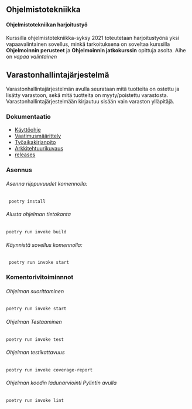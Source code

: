 ## Ohjelmistotekniikka
#### Ohjelmistotekniikan harjoitustyö
Kurssilla ohjelmistotekniikka-syksy 2021 toteutetaan harjoitustyönä yksi vapaavalintainen
sovellus, minkä tarkoituksena on soveltaa kurssilla **Ohjelmoinnin perusteet** ja
**Ohjelmoinnin jatkokurssin** opittuja asoita. 
Aihe on *vapaa valintainen*

## Varastonhallintajärjestelmä
Varastonhallintajärjestelmän avulla seurataan mitä tuotteita on ostettu ja lisätty varastoon, sekä
mitä tuotteita on myyty/poistettu varastosta. Varastonhallintajärjestelmään kirjautuu sisään vain
varaston ylläpitäjä.

### Dokumentaatio
 * [Käyttöohje](https://github.com/hamidaebadi/ot-harjoitustyo/blob/master/documentation/kayttoohje.md)
 * [Vaatimusmäärittely](https://github.com/hamidaebadi/ot-harjoitustyo/blob/master/documentation/vaatimusmaarittely.md)
 * [Työaikakirjanpito](https://github.com/hamidaebadi/ot-harjoitustyo/blob/master/documentation/tyoaikakirjanpito.md)
 * [Arkkitehtuurikuvaus](https://github.com/hamidaebadi/ot-harjoitustyo/blob/master/documentation/arkkitethtuuri.md)
 * [releases](https://github.com/hamidaebadi/ot-harjoitustyo/releases)


### Asennus
###### Asenna riippuvuudet komennolla:
     poetry install

###### Alusta ohjelman tietokanta
    poetry run invoke build
      
###### Käynnistä sovellus komennolla:
     poetry run invoke start


### Komentorivitoiminnnot
###### Ohjelman suorittaminen
    poetry run invoke start

###### Ohjelman Testaaminen
    poetry run invoke test

###### Ohjelman testikattavuus
    peotry run invoke coverage-report

###### Ohjelman koodin ladunarviointi Pylintin avulla
    poetry run invoke lint

